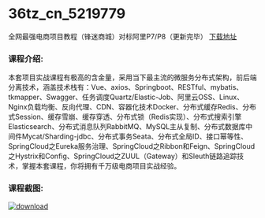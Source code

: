 # 36tz_cn_5219779
全网最强电商项目教程（锋迷商城）对标阿里P7/P8（更新完毕）
[下载地址](http://www.36tz.cn/article/5219779 "下载地址")
### 课程介绍:
本套项目实战课程有极高的含金量，采用当下最主流的微服务分布式架构，前后端分离技术，涵盖技术栈有：Vue、axios、Springboot、RESTful、mybatis、tkmapper、Swagger、任务调度Quartz/Elastic-Job、阿里云OSS、Linux、Nginx负载均衡、反向代理、CDN、容器化技术Docker、分布式缓存Redis、分布式Session、缓存雪崩、缓存穿透、分布式锁（Redis实现）、分布式搜索引擎Elasticsearch、分布式消息队列RabbitMQ、MySQL主从复制、分布式数据库中间件Mycat/Sharding-jdbc、分布式事务Seata、分布式全局ID、接口幂等性、SpringCloud之Eureka服务治理、SpringCloud之Ribbon和Feign、SpringCloud之Hystrix和Config、SpringCloud之ZUUL（Gateway）和Sleuth链路追踪技术，掌握本套课程，你将拥有千万级电商项目实战经验。

### 课程截图:
[![download](http://36tz.cn/muke_img/2021_05_2-72.png "下载地址")](http://www.36tz.cn "下载地址")
